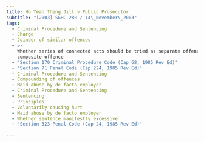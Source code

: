```yaml
---
title: Ho Yean Theng Jill v Public Prosecutor
subtitle: "[2003] SGHC 280 / 14\_November\_2003"
tags:
  - Criminal Procedure and Sentencing
  - Charge
  - Joinder of similar offences
  - >-
    Whether series of connected acts should be tried as separate offences or one
    composite offence
  - 'Section 170 Criminal Procedure Code (Cap 68, 1985 Rev Ed)'
  - 'Section 71 Penal Code (Cap 224, 1985 Rev Ed)'
  - Criminal Procedure and Sentencing
  - Compounding of offences
  - Maid abuse by de facto employer
  - Criminal Procedure and Sentencing
  - Sentencing
  - Principles
  - Voluntarily causing hurt
  - Maid abuse by de facto employer
  - Whether sentence manifestly excessive
  - 'Section 323 Penal Code (Cap 24, 1985 Rev Ed)'

---
```


